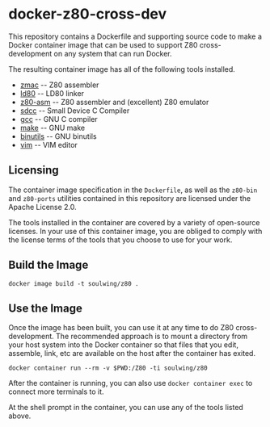 docker-z80-cross-dev
====================

This repository contains a Dockerfile and supporting source code to make 
a Docker container image that can be used to support Z80 cross-development 
on any system that can run Docker.

The resulting container image has all of the following tools installed.

* [zmac](http://48k.ca) -- Z80 assembler
* [ld80](http://48k.ca) -- LD80 linker 
* [z80-asm](http://wwwhomes.uni-bielefeld.de/achim/z80-asm.html) -- 
  Z80 assembler and (excellent) Z80 emulator
* [sdcc](http://sdcc.sourceforge.net/) -- Small Device C Compiler
* [gcc](https://gcc.gnu.org/) -- GNU C compiler
* [make](https://www.gnu.org/software/make/) -- GNU make
* [binutils](https://www.gnu.org/software/binutils/) -- GNU binutils
* [vim](https://www.vim.org/) -- VIM editor

Licensing
---------

The container image specification in the `Dockerfile`, as well as the 
`z80-bin` and `z80-ports` utilities contained in this repository are 
licensed under the Apache License 2.0.

The tools installed in the container are covered by a variety of open-source
licenses. In your use of this container image, you are obliged to comply with
the license terms of the tools that you choose to use for your work.

Build the Image
---------------

```
docker image build -t soulwing/z80 .
```

Use the Image
-------------

Once the image has been built, you can use it at any time to do Z80 
cross-development. The recommended approach is to mount a directory from
your host system into the Docker container so that files that you edit,
assemble, link, etc are available on the host after the container has
exited.

```
docker container run --rm -v $PWD:/Z80 -ti soulwing/z80 
```

After the container is running, you can also use `docker container exec`
to connect more terminals to it.

At the shell prompt in the container, you can use any of the tools listed
above.
